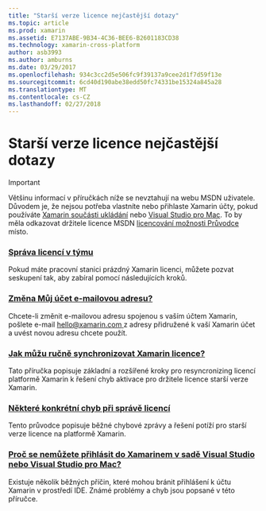 ```yaml
---
title: "Starší verze licence nejčastější dotazy"
ms.topic: article
ms.prod: xamarin
ms.assetid: E7137ABE-9B34-4C36-BEE6-B2601183CD38
ms.technology: xamarin-cross-platform
author: asb3993
ms.author: amburns
ms.date: 03/29/2017
ms.openlocfilehash: 934c3cc2d5e506fc9f39137a9cee2d1f7d59f13e
ms.sourcegitcommit: 6cd40d190abe38edd50fc74331be15324a845a28
ms.translationtype: MT
ms.contentlocale: cs-CZ
ms.lasthandoff: 02/27/2018
---
```

# <a name="legacy-license-frequently-asked-questions"></a>Starší verze licence nejčastější dotazy

> [!IMPORTANT]
> Většinu informací v příručkách níže se nevztahují na webu MSDN uživatele. Důvodem je, že nejsou potřeba vlastníte nebo přihlaste Xamarin účty, pokud používáte [Xamarin součásti ukládání](https://components.xamarin.com/) nebo [Visual Studio pro Mac](~/cross-platform/get-started/requirements.md). To by měla odkazovat držitele licence MSDN [licencování možnosti Průvodce](~/cross-platform/get-started/requirements.md) místo.


### <a name="team-license-managementteam-managementmd"></a>[Správa licencí v týmu](team-management.md)
Pokud máte pracovní stanici prázdný Xamarin licenci, můžete pozvat seskupení tak, aby zabíral pomocí následujících kroků.

### <a name="how-do-i-change-my-accounts-email-addresschange-emailmd"></a>[Změna Můj účet e-mailovou adresu?](change-email.md)
Chcete-li změnit e-mailovou adresu spojenou s vaším účtem Xamarin, pošlete e-mail [ hello@xamarin.com ](mailto:hello@xamarin.com) z adresy přidružené k vaší Xamarin účet a uvést novou adresu chcete použít. 

### <a name="how-do-i-manually-resynchronize-xamarin-licensesresync-licensesmd"></a>[Jak můžu ručně synchronizovat Xamarin licence?](resync-licenses.md)
Tato příručka popisuje základní a rozšířené kroky pro resyncronizing licencí platformě Xamarin k řešení chyb aktivace pro držitele licence starší verze Xamarin.

### <a name="some-specific-licensing-errorslicensing-errorsmd"></a>[Některé konkrétní chyb při správě licencí](licensing-errors.md)
Tento průvodce popisuje běžné chybové zprávy a řešení potíží pro starší verze licence na platformě Xamarin.

### <a name="why-cant-i-log-into-xamarin-in-visual-studio-or-visual-studio-for-maclogin-troubleshootingmd"></a>[Proč se nemůžete přihlásit do Xamarinem v sadě Visual Studio nebo Visual Studio pro Mac?](login-troubleshooting.md)
Existuje několik běžných příčin, které mohou bránit přihlášení k účtu Xamarin v prostředí IDE. Známé problémy a chyb jsou popsané v této příručce.
